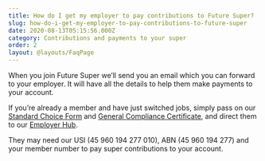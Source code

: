 ```yaml
---
title: How do I get my employer to pay contributions to Future Super?
slug: how-do-i-get-my-employer-to-pay-contributions-to-future-super
date: 2020-08-13T05:15:56.000Z
category: Contributions and payments to your super
order: 2
layout: @layouts/FaqPage
---
```


When you join Future Super we’ll send you an email which you can forward to your employer. It will have all the details to help them make payments to your account.

If you’re already a member and have just switched jobs, simply pass on our [Standard Choice Form](https://www.futuresuper.com.au/standardchoiceform) and [General Compliance Certificate](https://www.futuresuper.com.au/generalcompliancecertificate), and direct them to our [Employer Hub](https://www.futuresuper.com.au/employers).

They may need our USI (45 960 194 277 010), ABN (45 960 194 277) and your member number to pay super contributions to your account.
